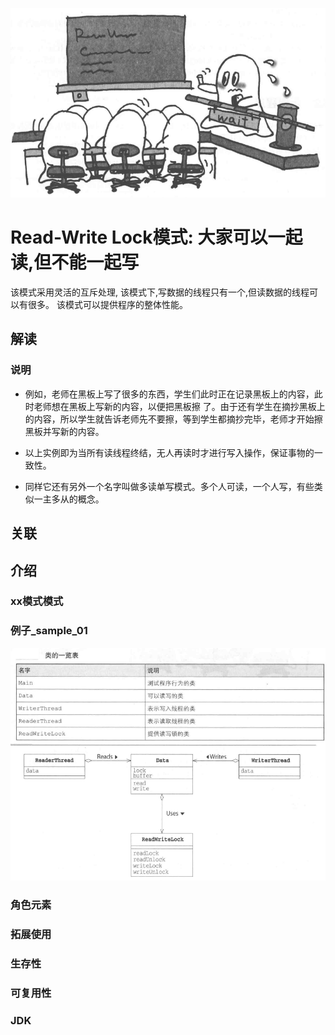 ![img.png](图片.png)

# Read-Write Lock模式: 大家可以一起读,但不能一起写

该模式采用灵活的互斥处理, 该模式下,写数据的线程只有一个,但读数据的线程可以有很多。 该模式可以提供程序的整体性能。

## 解读

### 说明

- 例如，老师在黑板上写了很多的东西，学生们此时正在记录黑板上的内容，此时老师想在黑板上写新的内容，以便把黑板擦
  了。由于还有学生在摘抄黑板上的内容，所以学生就告诉老师先不要擦，等到学生都摘抄完毕，老师才开始擦黑板并写新的内容。

- 以上实例即为当所有读线程终结，无人再读时才进行写入操作，保证事物的一致性。
- 同样它还有另外一个名字叫做多读单写模式。多个人可读，一个人写，有些类似一主多从的概念。

## 关联

## 介绍

### xx模式模式

### 例子_sample_01

![例子](sample-01-类图.png)

### 角色元素

### 拓展使用

### 生存性

### 可复用性

### JDK